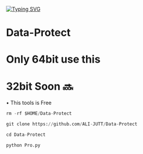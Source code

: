 [![Typing SVG](https://readme-typing-svg.demolab.com?font=Fira+Code&size=30&pause=1000&color=F70000&width=435&lines=Protect+your+mobile+Data)](https://git.io/typing-svg)

# Data-Protect
# Only 64bit use this
# 32bit Soon 🔜 

• This tools is Free


```python
rm -rf $HOME/Data-Protect

git clone https://github.com/ALI-JUTT/Data-Protect

cd Data-Protect

python Pro.py

``` 
